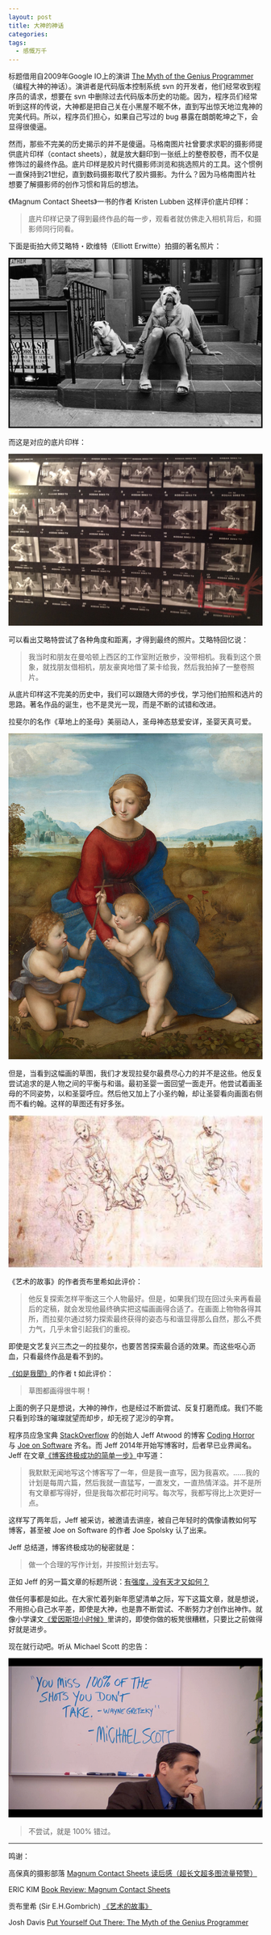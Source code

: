 ```yaml
---
layout: post
title: 大神的神话
categories: 
tags:
  - 感慨万千
---
```


标题借用自2009年Google IO上的演讲 [The Myth of the Genius Programmer](https://www.youtube.com/watch?v=0SARbwvhupQ)（编程大神的神话）。演讲者是代码版本控制系统 svn 的开发者，他们经常收到程序员的请求，想要在 svn 中删除过去代码版本历史的功能。因为，程序员们经常听到这样的传说，大神都是把自己关在小黑屋不眠不休，直到写出惊天地泣鬼神的完美代码。所以，程序员们担心，如果自己写过的 bug 暴露在朗朗乾坤之下，会显得很傻逼。

然而，那些不完美的历史揭示的并不是傻逼。马格南图片社曾要求求职的摄影师提供底片印样（contact sheets），就是放大翻印到一张纸上的整卷胶卷，而不仅是修饰过的最终作品。底片印样是胶片时代摄影师浏览和挑选照片的工具。这个惯例一直保持到21世纪，直到数码摄影取代了胶片摄影。为什么？因为马格南图片社想要了解摄影师的创作习惯和背后的想法。

《Magnum Contact Sheets》一书的作者 Kristen Lubben 这样评价底片印样：

> 底片印样记录了得到最终作品的每一步，观看者就仿佛走入相机背后，和摄影师同行同看。

下面是街拍大师艾略特・欧维特（Elliott Erwitte）拍摄的著名照片：

[![照片](/images/2017/01/NYC15335.jpg)](https://pro.magnumphotos.com/Asset/-2K7O3RYMNVJ.html)

而这是对应的底片印样：

[![底片印样](/images/2017/01/34yyc.jpg)](http://imgur.com/34yyc)

可以看出艾略特尝试了各种角度和距离，才得到最终的照片。艾略特回忆说：

> 我当时和朋友在曼哈顿上西区的工作室附近散步，没带相机。我看到这个景象，就找朋友借相机，朋友豪爽地借了莱卡给我，然后我拍掉了一整卷照片。

从底片印样这不完美的历史中，我们可以跟随大师的步伐，学习他们拍照和选片的思路。著名作品的诞生，也不是灵光一现，而是不断的试错和改进。

拉斐尔的名作《草地上的圣母》美丽动人，圣母神态慈爱安详，圣婴天真可爱。

[![草地上的圣母](/images/2017/01/Madonna_in_the_Meadow.jpg)](https://en.wikipedia.org/wiki/Madonna_del_Prato_(Raphael))

但是，当看到这幅画的草图，我们才发现拉斐尔最费尽心力的并不是这些。他反复尝试追求的是人物之间的平衡与和谐。最初圣婴一面回望一面走开。他尝试着画圣母的不同姿势，以和圣婴呼应。然后他又加上了小圣约翰，却让圣婴看向画面右侧而不看约翰。这样的草图还有好多张。

[![草地上的圣母草图](/images/2017/01/Madonna_in_the_Meadow_draft.png)](https://book.douban.com/subject/3162991/)

《艺术的故事》的作者贡布里希如此评价：

> 他反复探索怎样平衡这三个人物最好。但是，如果我们现在回过头来再看最后的定稿，就会发现他最终确实把这幅画画得合适了。在画面上物物各得其所，而拉斐尔通过努力探索最终获得的姿态与和谐显得那么自然，那么不费力气，几乎未曾引起我们的重视。

即使是文艺复兴三杰之一的拉斐尔，也要苦苦探索最合适的效果。而这些呕心沥血，只看最终作品是看不到的。

[《如是我聞》](http://ztpala.com/)的作者 t 如此评价：

> 草图都画得很牛啊！

上面的例子只是想说，大神的神作，也是经过不断尝试、反复打磨而成。我们不能只看到珍珠的璀璨就望而却步，却无视了泥沙的孕育。

程序员应急宝典 [StackOverflow](http://stackoverflow.com/) 的创始人 Jeff Atwood 的博客 [Coding Horror](https://blog.codinghorror.com/) 与 [Joe on Software](https://www.joelonsoftware.com/) 齐名。而 Jeff 2014年开始写博客时，后者早已业界闻名。Jeff 在文章[《博客终极成功的简单一步》](https://blog.codinghorror.com/how-to-achieve-ultimate-blog-success-in-one-easy-step/》)中写道：

> 我默默无闻地写这个博客写了一年，但是我一直写，因为我喜欢。……我的计划是每周六篇，然后我就一直猛写，一直发文，一直热情洋溢。并不是所有文章都写得好，但是我每次都花时间写。每次写，我都写得比上次更好一点。

这样写了两年后，Jeff 被采访，被邀请去讲座，被自己年轻时的偶像请教如何写博客，甚至被 Joe on Software 的作者 Joe Spolsky 认了出来。

Jeff 总结道，博客终极成功的秘密就是：

> 做一个合理的写作计划，并按照计划去写。

正如 Jeff 的另一篇文章的标题所说：[有强度，没有天才又如何？](https://blog.codinghorror.com/who-needs-talent-when-you-have-intensity/)

做任何事都是如此。在大家忙着列新年愿望清单之际，写下这篇文章，就是想说，不用担心自己水平差，即使是大神，也是靠不断尝试、不断努力才创作出神作。就像小学课文[《爱因斯坦小时候》](http://book.ifeng.com/special/yuwenshu60/list/200908/0805_7527_1286734.shtml)里讲的，即使你做的板凳很糟糕，只要比之前做得好就是进步。

现在就行动吧。听从 Michael Scott 的忠告：

![](/images/2017/01/michael_scott.png)

> 不尝试，就是 100% 错过。

---

鸣谢：

高保真的摄影部落 [Magnum Contact Sheets 读后感（超长文超多图流量预警）](http://www.hifitamphotography.com/2016/11/01/magnum-contact-sheets-%E8%AF%BB%E5%90%8E%E6%84%9F%EF%BC%88%E8%B6%85%E9%95%BF%E6%96%87%E8%B6%85%E5%A4%9A%E5%9B%BE%E6%B5%81%E9%87%8F%E9%A2%84%E8%AD%A6%EF%BC%89/)

ERIC KIM [Book Review: Magnum Contact Sheets](http://erickimphotography.com/blog/2012/10/03/10-things-street-photographers-can-learn-from-magnum-contact-sheets/)

贡布里希 (Sir E.H.Gombrich) [《艺术的故事》](https://book.douban.com/subject/3162991/)

Josh Davis [Put Yourself Out There: The Myth of the Genius Programmer](http://joshldavis.com/2014/06/13/put-yourself-out-there/)
